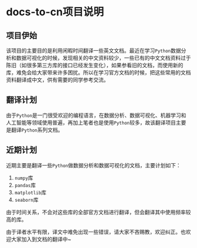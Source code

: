 # docs-to-cn项目说明

## 项目伊始

该项目的主要目的是利用闲暇时间翻译一些英文文档。最近在学习`Python`数据分析和数据可视化的时候，发现相关的中文资料较少，一些已有的中文文档资料过于陈旧（如很多第三方库的接口已经发生变化），如果参看旧的文档，而使用新的库，难免会给大家带来许多困扰。所以在学习官方文档的时候，把这些常用的文档资料翻译成中文，供有需要的同学参考交流。

## 翻译计划

由于`Python`是一门很受欢迎的编程语言，在数据分析、数据可视化、机器学习和人工智能等领域使用普遍，再加上笔者也是使用`Python`较多，故该翻译项目主要是翻译`Python`系列文档。

## 近期计划

近期主要是翻译一些`Python`做数据分析和数据可视化的文档，主要计划如下：

1. `numpy`库
2. `pandas`库
3. `matplotlib`库
4. `seaborn`库

由于时间关系，不会对这些库的全部官方文档进行翻译，但会翻译其中使用频率较高的库。

由于译者水平有限，译文中难免出现一些错误，请大家不吝赐教，欢迎纠正。也欢迎大家加入到文档的翻译中~
